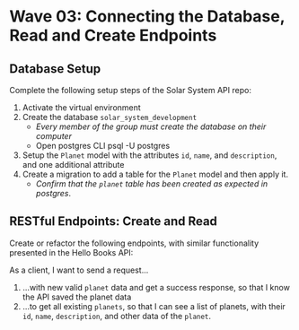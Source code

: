 # Wave 03: Connecting the Database, Read and Create Endpoints

## Database Setup

Complete the following setup steps of the Solar System API repo:
1. Activate the virtual environment
1. Create the database `solar_system_development`
    * *Every member of the group must create the database on their computer*
    * Open postgres CLI psql -U postgres
1. Setup the `Planet` model with the attributes `id`, `name`, and `description`, and one additional attribute
1. Create a migration to add a table for the `Planet` model and then apply it. 
    * *Confirm that the `planet` table has been created as expected in postgres*.

## RESTful Endpoints: Create and Read

Create or refactor the following endpoints, with similar functionality presented in the Hello Books API:

As a client, I want to send a request...

1. ...with new valid `planet` data and get a success response, so that I know the API saved the planet data
1. ...to get all existing `planets`, so that I can see a list of planets, with their `id`, `name`, `description`, and other data of the `planet`.
